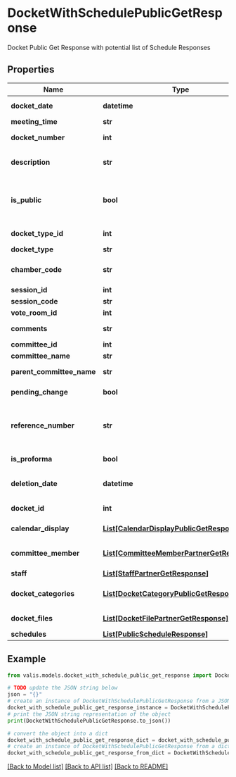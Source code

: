 # DocketWithSchedulePublicGetResponse

Docket Public Get Response with potential list of Schedule Responses

## Properties

Name | Type | Description | Notes
------------ | ------------- | ------------- | -------------
**docket_date** | **datetime** | Docket(Committee Calendar) Date | 
**meeting_time** | **str** | Meeting Time | [optional] 
**docket_number** | **int** | Docket(Committee Calendar) Number | [optional] 
**description** | **str** | Docket(Committee Calendar) Description | [optional] 
**is_public** | **bool** | Is Docket(Committee Calendar) for Public Consumption | [optional] 
**docket_type_id** | **int** | Docket(Committee Calendar) Type ID | [optional] 
**docket_type** | **str** | Docket Type | 
**chamber_code** | **str** | Chamber Code is always defaulted to S for Senate | [optional] 
**session_id** | **int** | Session ID | 
**session_code** | **str** | Session Code | [optional] 
**vote_room_id** | **int** | Vote Room ID | [optional] 
**comments** | **str** | Meeting Notes/Comments | [optional] 
**committee_id** | **int** | Committee ID | 
**committee_name** | **str** | Committee Name | [optional] 
**parent_committee_name** | **str** | Parent Committee Name | [optional] 
**pending_change** | **bool** | Pending Change to Docket | [optional] 
**reference_number** | **str** | Reference Number used for External Reference to Docket | [optional] 
**is_proforma** | **bool** | IsProforma to Calendar | [optional] 
**deletion_date** | **datetime** | Docket(Committee Calendar) Deletion Date | [optional] 
**docket_id** | **int** | Docket unique identifier | 
**calendar_display** | [**List[CalendarDisplayPublicGetResponse]**](CalendarDisplayPublicGetResponse.md) | Listing of Calendar Displays | [optional] 
**committee_member** | [**List[CommitteeMemberPartnerGetResponse]**](CommitteeMemberPartnerGetResponse.md) | Listing of Committee Members | [optional] 
**staff** | [**List[StaffPartnerGetResponse]**](StaffPartnerGetResponse.md) | Listing of Staff | [optional] 
**docket_categories** | [**List[DocketCategoryPublicGetResponse]**](DocketCategoryPublicGetResponse.md) | Listing of Calendar Categories | [optional] 
**docket_files** | [**List[DocketFilePartnerGetResponse]**](DocketFilePartnerGetResponse.md) | Listing of Docket Files | [optional] 
**schedules** | [**List[PublicScheduleResponse]**](PublicScheduleResponse.md) | Schedules | [optional] 

## Example

```python
from valis.models.docket_with_schedule_public_get_response import DocketWithSchedulePublicGetResponse

# TODO update the JSON string below
json = "{}"
# create an instance of DocketWithSchedulePublicGetResponse from a JSON string
docket_with_schedule_public_get_response_instance = DocketWithSchedulePublicGetResponse.from_json(json)
# print the JSON string representation of the object
print(DocketWithSchedulePublicGetResponse.to_json())

# convert the object into a dict
docket_with_schedule_public_get_response_dict = docket_with_schedule_public_get_response_instance.to_dict()
# create an instance of DocketWithSchedulePublicGetResponse from a dict
docket_with_schedule_public_get_response_from_dict = DocketWithSchedulePublicGetResponse.from_dict(docket_with_schedule_public_get_response_dict)
```
[[Back to Model list]](../README.md#documentation-for-models) [[Back to API list]](../README.md#documentation-for-api-endpoints) [[Back to README]](../README.md)


